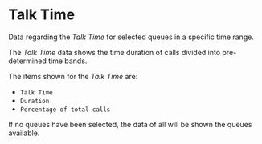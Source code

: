 # Talk Time
  
Data regarding the *Talk Time* for selected queues in a specific time range.
  
The *Talk Time* data shows the time duration of
calls divided into pre-determined time bands.

The items shown for the *Talk Time* are:
 
- `Talk Time`
- `Duration`
- `Percentage of total calls`

If no queues have been selected, the data of all will be shown
the queues available.
